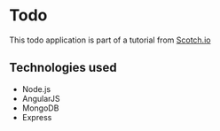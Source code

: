 # Todo

This todo application is part of a tutorial from [Scotch.io](https://scotch.io/)

## Technologies used

- Node.js
- AngularJS
- MongoDB
- Express
